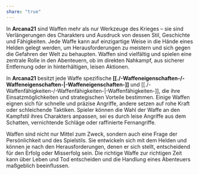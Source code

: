 ```yaml
---
share: "true"
---
```

In **Arcana21** sind Waffen mehr als nur Werkzeuge des Krieges – sie sind Verlängerungen des Charakters und Ausdruck von dessen Stil, Geschichte und Fähigkeiten. Jede Waffe kann auf einzigartige Weise in die Hände eines Helden gelegt werden, um Herausforderungen zu meistern und sich gegen die Gefahren der Welt zu behaupten. Waffen sind vielfältig und spielen eine zentrale Rolle in den Abenteuern, ob im direkten Nahkampf, aus sicherer Entfernung oder in hinterhältigen, leisen Aktionen.  
  
In **Arcana21** besitzt jede Waffe spezifische **[[./-Waffeneigenschaften-/-Waffeneigenschaften-|-Waffeneigenschaften-]]** und [[./-Waffenfähigkeiten-/-Waffenfähigkeiten-|-Waffenfähigkeiten-]], die ihre Einsatzmöglichkeiten und strategischen Vorteile bestimmen. Einige Waffen eignen sich für schnelle und präzise Angriffe, andere setzen auf rohe Kraft oder schleichende Taktiken. Spieler können die Wahl der Waffe an den Kampfstil ihres Charakters anpassen, sei es durch leise Angriffe aus dem Schatten, vernichtende Schläge oder raffinierte Fernangriffe.  
  
Waffen sind nicht nur Mittel zum Zweck, sondern auch eine Frage der Persönlichkeit und des Spielstils. Sie entwickeln sich mit dem Helden und können je nach den Herausforderungen, denen er sich stellt, entscheidend für den Erfolg oder Misserfolg sein. Die richtige Waffe zur richtigen Zeit kann über Leben und Tod entscheiden und die Handlung eines Abenteuers maßgeblich beeinflussen.
